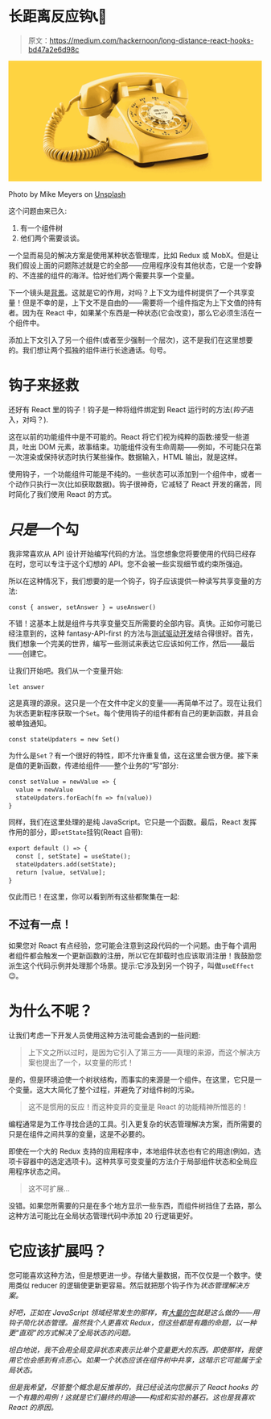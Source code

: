# 长距离反应钩📞🎣

> 原文：<https://medium.com/hackernoon/long-distance-react-hooks-bd47a2e6d98c>

![](img/af43288f7aa9adc821eec2693139c9a7.png)

Photo by Mike Meyers on [Unsplash](https://unsplash.com/photos/-haAxbjiHds)

这个问题由来已久:

1.  有一个组件树
2.  他们两个需要谈谈。

一个显而易见的解决方案是使用某种状态管理库，比如 Redux 或 MobX。但是让我们假设上面的问题陈述就是它的全部——应用程序没有其他状态，它是一个安静的、不连接的组件的海洋。恰好他们两个需要共享一个变量。

下一个镜头是[背景](https://reactjs.org/docs/context.html)。这就是它的作用，对吗？上下文为组件树提供了一个共享变量！但是不幸的是，上下文不是自由的——需要将一个组件指定为上下文值的持有者。因为在 React 中，如果某个东西是一种状态(它会改变)，那么它必须生活在一个组件中。

添加上下文引入了另一个组件(或者至少强制一个层次)，这不是我们在这里想要的。我们想让两个孤独的组件进行长途通话。句号。

# 钩子来拯救

还好有 React 里的钩子！钩子是一种将组件绑定到 React 运行时的方法(*钩子*进入，对吗？).

这在以前的功能组件中是不可能的。React 将它们视为纯粹的函数:接受一些道具，吐出 DOM 元素，故事结束。功能组件没有生命周期——例如，不可能只在第一次渲染或保持状态时执行某些操作。数据输入，HTML 输出，就是这样。

使用钩子，一个功能组件可能是不纯的。一些状态可以添加到一个组件中，或者一个动作只执行一次(比如获取数据)。钩子很神奇，它减轻了 React 开发的痛苦，同时简化了我们使用 React 的方式。

# *只是*一个勾

我非常喜欢从 API 设计开始编写代码的方法。当您想象您将要使用的代码已经存在时，您可以专注于这个幻想的 API。您不会被一些实现细节或约束所强迫。

所以在这种情况下，我们想要的是一个钩子，钩子应该提供一种读写共享变量的方法:

```
const { answer, setAnswer } = useAnswer()
```

不错！这基本上就是组件与共享变量交互所需要的全部内容。真快。正如你可能已经注意到的，这种 fantasy-API-first 的方法与[测试驱动开发](https://en.wikipedia.org/wiki/Test-driven_development)结合得很好。首先，我们想象一个完美的世界，编写一些测试来表达它应该如何工作，然后——最后——创建它。

让我们开始吧。我们从一个变量开始:

```
let answer
```

这是真理的源泉。这只是一个在文件中定义的变量——再简单不过了。现在让我们为状态更新程序获取一个`Set`。每个使用钩子的组件都有自己的更新函数，并且会被单独通知。

```
const stateUpdaters = new Set()
```

为什么是`Set`？有一个很好的特性，即不允许重复值，这在这里会很方便。接下来是值的更新函数，传递给组件——整个业务的“写”部分:

```
const setValue = newValue => {
  value = newValue
  stateUpdaters.forEach(fn => fn(value))
}
```

同样，我们在这里处理的是纯 JavaScript。它只是一个函数。最后，React 发挥作用的部分，即`setState`挂钩(React 自带):

```
export default () => {
  const [, setState] = useState();
  stateUpdaters.add(setState);
  return [value, setValue];
}
```

仅此而已！在这里，你可以看到所有这些都聚集在一起:

## 不过有一点！

如果您对 React 有点经验，您可能会注意到这段代码的一个问题。由于每个调用者组件都会触发一个更新函数的注册，所以它在卸载时也应该取消注册！我鼓励您派生这个代码示例并处理那个场景。提示:它涉及到另一个钩子，叫做`useEffect`😉。

# 为什么不呢？

让我们考虑一下开发人员使用这种方法可能会遇到的一些问题:

> 上下文之所以过时，是因为它引入了第三方——真理的来源，而这个解决方案也提出了一个，以变量的形式！

是的，但是环境迫使一个树状结构，而事实的来源是一个组件。在这里，它只是一个变量。这大大简化了整个过程，并避免了对组件树的污染。

> 这不是惯用的反应！而这种变异的变量是 React 的功能精神所憎恶的！

编程通常是为工作寻找合适的工具。引入更复杂的状态管理解决方案，而所需要的只是在组件之间共享的变量，这是不必要的。

即使在一个大的 Redux 支持的应用程序中，本地组件状态也有它的用途(例如，选项卡容器中的选定选项卡)。这种共享可变变量的方法介于局部组件状态和全局应用程序状态之间。

> 这不可扩展…

没错。如果您所需要的只是在多个地方显示一些东西，而组件树挡住了去路，那么这种方法可能比在全局状态管理代码中添加 20 行逻辑更好。

# 它应该扩展吗？

您可能喜欢这种方法，但是想更进一步。存储大量数据，而不仅仅是一个数字。使用类似 reducer 的逻辑使更新更容易。然后就把那个钩子作为*状态管理解决方案。*

*好吧，正如在 JavaScript 领域经常发生的那样，有[大量的包](https://www.npmjs.com/search?q=hook%20state)就是这么做的——用钩子简化状态管理。虽然我个人更喜欢 Redux，但这些都是有趣的命题，以一种更“直观”的方式解决了全局状态的问题。*

*坦白地说，我不会用全局变异状态来表示比单个变量更大的东西。即使那样，我使用它也会感到有点恶心。如果一个状态应该在组件树中共享，这暗示它可能属于全局状态。*

*但是我希望，尽管整个概念是反推荐的，我已经设法向您展示了 React hooks 的一个有趣的用例！这就是它们最终的用途——构成和实验的基石。这也是我喜欢 React 的原因。*